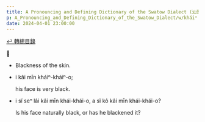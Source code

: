 ```yaml
---
title: A Pronouncing and Defining Dictionary of the Swatow Dialect (汕頭方言音義字典) / kháiⁿ
p: A_Pronouncing_and_Defining_Dictionary_of_the_Swatow_Dialect/w/kháiⁿ
date: 2024-04-01 23:00:00
---
```


[↩️ 轉總目錄](/A_Pronouncing_and_Defining_Dictionary_of_the_Swatow_Dialect)


**𤿠**
- Blackness of the skin.

- i kâi mīn kháiⁿ-kháiⁿ-o;

  his face is very black.

- i sĭ seⁿ lâi kâi mīn khái-khái-o, a sĭ kô kâi mīn khái-khái-o?

  Is his face naturally black, or has he blackened it?